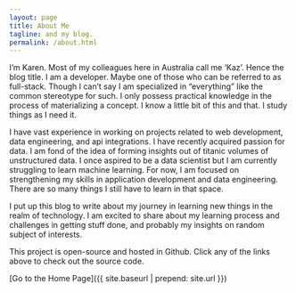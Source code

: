 ```yaml
---
layout: page
title: About Me
tagline: and my blog.
permalink: /about.html
---
```


I’m Karen. Most of my colleagues here in Australia call me ‘Kaz’. Hence the blog title. I am a developer. Maybe one of those who can be referred to as full-stack. Though I can’t say I am specialized in “everything” like the common stereotype for such. I only possess practical knowledge in the process of materializing a concept.  I know a little bit of this and that. I study things as I need it. 

I have vast experience in working on projects related to web development, data engineering, and api integrations. I have recently acquired passion for data.  I am fond of the idea of forming insights out of titanic volumes of unstructured data. I once aspired to be a data scientist but I am currently struggling to learn machine learning. For now, I am focused on strengthening my skills in application development and data engineering. There are so many things I still have to learn in that space.

I put up this blog to write about my journey in learning new things in the realm of technology. I am excited to share about my learning process and challenges in getting stuff done, and probably my insights on random subject of interests.

This project is open-source and hosted in Github. Click any of the links above to check out the source code.


[Go to the Home Page]({{ site.baseurl | prepend: site.url }})